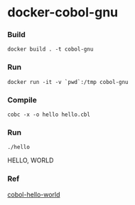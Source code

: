 # docker-cobol-gnu

### Build

```
docker build . -t cobol-gnu
```

### Run 

```
docker run -it -v `pwd`:/tmp cobol-gnu
```

### Compile

```
cobc -x -o hello hello.cbl
```

### Run

```
./hello
```

HELLO, WORLD


### Ref

[cobol-hello-world](https://www.ibmmainframer.com/cobol-tutorial/cobol-hello-world/)
